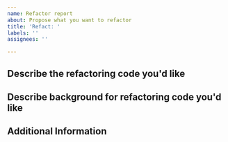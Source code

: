 ```yaml
---
name: Refactor report
about: Propose what you want to refactor
title: 'Refact: '
labels: ''
assignees: ''

---
```


**Describe the refactoring code you'd like**
- 

**Describe background for refactoring code you'd like**
- 

**Additional Information**
-
